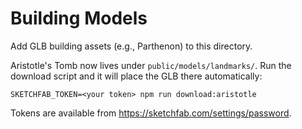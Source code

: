 # Building Models

Add GLB building assets (e.g., Parthenon) to this directory.

Aristotle's Tomb now lives under `public/models/landmarks/`. Run the download
script and it will place the GLB there automatically:

```
SKETCHFAB_TOKEN=<your token> npm run download:aristotle
```

Tokens are available from https://sketchfab.com/settings/password.
